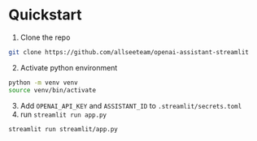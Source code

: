 # Quickstart

1. Clone the repo
```bash
git clone https://github.com/allseeteam/openai-assistant-streamlit
```
2. Activate python environment
```bash
python -m venv venv
source venv/bin/activate 
```
3. Add `OPENAI_API_KEY` and `ASSISTANT_ID` to `.streamlit/secrets.toml`
4. run `streamlit run app.py`
```bash
streamlit run streamlit/app.py
```
